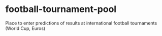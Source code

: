 # football-tournament-pool
Place to enter predictions of results at international football tournaments (World Cup, Euros)
